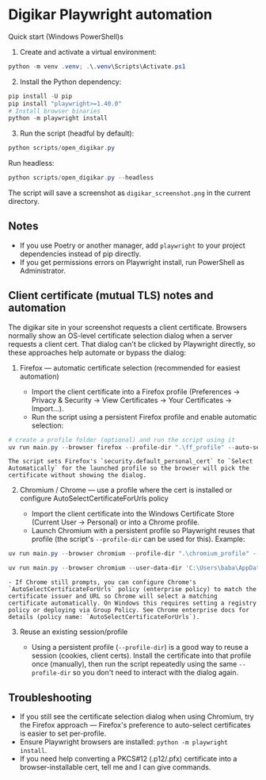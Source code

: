 # Digikar Playwright automation

Quick start (Windows PowerShell)s

1) Create and activate a virtual environment:

```powershell
python -m venv .venv; .\.venv\Scripts\Activate.ps1
```

2) Install the Python dependency:

```powershell
pip install -U pip
pip install "playwright>=1.40.0"
# Install browser binaries
python -m playwright install
```

3) Run the script (headful by default):

```powershell
python scripts/open_digikar.py
```

Run headless:

```powershell
python scripts/open_digikar.py --headless
```

The script will save a screenshot as `digikar_screenshot.png` in the current directory.

Notes
-----
- If you use Poetry or another manager, add `playwright` to your project dependencies instead of pip directly.
- If you get permissions errors on Playwright install, run PowerShell as Administrator.
 
Client certificate (mutual TLS) notes and automation
--------------------------------------------------

The digikar site in your screenshot requests a client certificate. Browsers normally show an OS-level certificate selection dialog when a server requests a client cert. That dialog can't be clicked by Playwright directly, so these approaches help automate or bypass the dialog:

1) Firefox — automatic certificate selection (recommended for easiest automation)

	- Import the client certificate into a Firefox profile (Preferences → Privacy & Security → View Certificates → Your Certificates → Import...).
	- Run the script using a persistent Firefox profile and enable automatic selection:

```powershell
# create a profile folder (optional) and run the script using it
uv run main.py --browser firefox --profile-dir ".\ff_profile" --auto-select-cert
```

	The script sets Firefox's `security.default_personal_cert` to `Select Automatically` for the launched profile so the browser will pick the certificate without showing the dialog.

2) Chromium / Chrome — use a profile where the cert is installed or configure AutoSelectCertificateForUrls policy

	- Import the client certificate into the Windows Certificate Store (Current User → Personal) or into a Chrome profile.
	- Launch Chromium with a persistent profile so Playwright reuses that profile (the script's `--profile-dir` can be used for this). Example:

```powershell
uv run main.py --browser chromium --profile-dir ".\chromium_profile" --user-data-dir 'C:\Users\baba\AppData\Local\Google\Chrome\User Data'

uv run main.py --browser chromium --user-data-dir 'C:\Users\baba\AppData\Local\Google\Chrome\User Data'
```

	- If Chrome still prompts, you can configure Chrome's `AutoSelectCertificateForUrls` policy (enterprise policy) to match the certificate issuer and URL so Chrome will select a matching certificate automatically. On Windows this requires setting a registry policy or deploying via Group Policy. See Chrome enterprise docs for details (policy name: `AutoSelectCertificateForUrls`).

3) Reuse an existing session/profile

	- Using a persistent profile (`--profile-dir`) is a good way to reuse a session (cookies, client certs). Install the certificate into that profile once (manually), then run the script repeatedly using the same `--profile-dir` so you don't need to interact with the dialog again.

Troubleshooting
---------------
- If you still see the certificate selection dialog when using Chromium, try the Firefox approach — Firefox's preference to auto-select certificates is easier to set per-profile.
- Ensure Playwright browsers are installed: `python -m playwright install`.
- If you need help converting a PKCS#12 (.p12/.pfx) certificate into a browser-installable cert, tell me and I can give commands.
